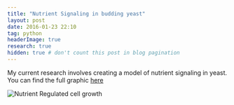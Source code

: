 ```yaml
---
title: "Nutrient Signaling in budding yeast"
layout: post
date: 2016-01-23 22:10
tag: python
headerImage: true
research: true
hidden: true # don't count this post in blog pagination
---
```


My current research involves creating a model of nutrient signaling in yeast. You can find the full graphic [here](https://www.dropbox.com/s/t3panfkpb5w0tzf/nutrien-signaling-in-yeast-illustration.png?raw=1)

![Nutrient Regulated cell growth](https://www.dropbox.com/s/t3panfkpb5w0tzf/nutrien-signaling-in-yeast-illustration.png?raw=1)
